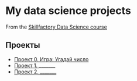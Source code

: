 # My data science projects
From the [Skillfactory Data Science course](https://skillfactory.ru/data-scientist)

## Проекты

* [Проект 0. Игра: Угадай число]()
* [Проект 1. _______]()
* [Проект 2. _______]()

